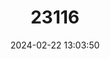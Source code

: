 ---
title: "23116"
category: "Xenoophorus captivus"
draft: false
date: 2024-02-22 13:03:50
languages:
  Spanish; Castilian: ["Mexclapique viejo", "Solo Goodeido"]
  Hungarian: ["Özvegy fogasponty"]
  German: ["Ritterkärpfling"]
  English: ["Relict Splitfin"]
---